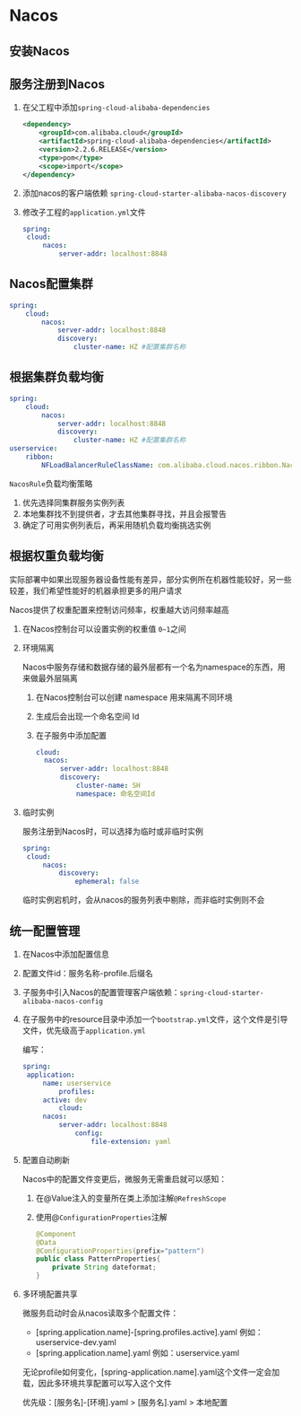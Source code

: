 # Nacos

## 安装Nacos

## 服务注册到Nacos

1. 在父工程中添加`spring-cloud-alibaba-dependencies`

   ``` xml
   <dependency>
       <groupId>com.alibaba.cloud</groupId>
       <artifactId>spring-cloud-alibaba-dependencies</artifactId>
       <version>2.2.6.RELEASE</version>
       <type>pom</type>
       <scope>import</scope>
   </dependency>
   ```

2. 添加nacos的客户端依赖 `spring-cloud-starter-alibaba-nacos-discovery`

3. 修改子工程的`application.yml`文件

   ``` yaml
   spring:
   	cloud:
   		nacos:
   			server-addr: localhost:8848
   ```

## Nacos配置集群

``` yaml
spring:
	cloud:
		nacos:
			server-addr: localhost:8848
			discovery:
				cluster-name: HZ #配置集群名称
```

## 根据集群负载均衡

``` yaml
spring:
	cloud:
		nacos:
			server-addr: localhost:8848
			discovery:
				cluster-name: HZ #配置集群名称
userservice:
	ribbon:
		NFLoadBalancerRuleClassName: com.alibaba.cloud.nacos.ribbon.NacosRule #负债均衡规则
```

`NacosRule`负载均衡策略

1. 优先选择同集群服务实例列表
2. 本地集群找不到提供者，才去其他集群寻找，并且会报警告
3. 确定了可用实例列表后，再采用随机负载均衡挑选实例

## 根据权重负载均衡

实际部署中如果出现服务器设备性能有差异，部分实例所在机器性能较好，另一些较差，我们希望性能好的机器承担更多的用户请求

Nacos提供了权重配置来控制访问频率，权重越大访问频率越高

1. 在Nacos控制台可以设置实例的权重值 `0~1`之间

2. 环境隔离

   Nacos中服务存储和数据存储的最外层都有一个名为namespace的东西，用来做最外层隔离

   1. 在Nacos控制台可以创建 namespace 用来隔离不同环境

   2. 生成后会出现一个命名空间 Id

   3. 在子服务中添加配置

      ``` yaml
      cloud:
      	nacos:
      		server-addr: localhost:8848
      		discovery:
      			cluster-name: SH
      			namespace: 命名空间Id
      ```

3. 临时实例

   服务注册到Nacos时，可以选择为临时或非临时实例

   ``` yaml
   spring:
   	cloud:
   		nacos:
   			discovery:
   				ephemeral: false
   ```

   临时实例宕机时，会从nacos的服务列表中剔除，而非临时实例则不会

## 统一配置管理

1. 在Nacos中添加配置信息

2. 配置文件id：服务名称-profile.后缀名

3. 子服务中引入Nacos的配置管理客户端依赖：`spring-cloud-starter-alibaba-nacos-config`

4. 在子服务中的resource目录中添加一个`bootstrap.yml`文件，这个文件是引导文件，优先级高于`application.yml`

   编写：

   ``` yaml
   spring:
   	application:
   		name: userservice
   			profiles:
   		active: dev
   			cloud:
   		nacos:
   			server-addr: localhost:8848
   				config:
   					file-extension: yaml
   ```

5. 配置自动刷新

   Nacos中的配置文件变更后，微服务无需重启就可以感知：

   1. 在@Value注入的变量所在类上添加注解`@RefreshScope`

   2. 使用@`ConfigurationProperties`注解

      ``` java
      @Component
      @Data
      @ConfigurationProperties(prefix="pattern")
      public class PatternProperties{
          private String dateformat;
      }
      ```

6. 多环境配置共享

   微服务启动时会从nacos读取多个配置文件：

   - [spring.application.name]-[spring.profiles.active].yaml 例如：userservice-dev.yaml
   - [spring.application.name].yaml 例如：userservice.yaml

   无论profile如何变化，[spring-application.name].yaml这个文件一定会加载，因此多环境共享配置可以写入这个文件

   优先级：[服务名]-[环境].yaml > [服务名].yaml > 本地配置